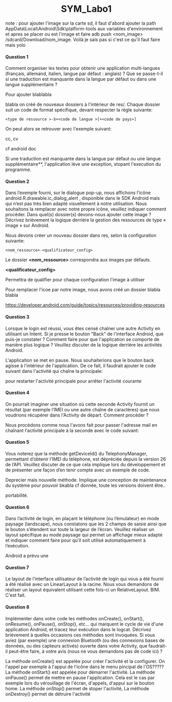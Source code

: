# <center> SYM_Labo1</center>

note : pour ajouter l'image sur la carte sd, il faut d'abord ajouter la path AppData\Local\Android\Sdk\platform-tools aux variables d'environnement et apres se placer ou est l'image et faire adb push <nom_image> /sdcard/Download/nom_image. Voilà je sais pas si c'est ce qu'il faut faire mais yolo
#### Question 1

Comment organiser les textes pour obtenir une application multi-langues (français, allemand, italien, langue par défaut : anglais) ? Que se passe-t-il si une traduction est manquante dans la langue par défaut ou dans une langue supplémentaire ?

Pour ajouter blablabla

blabla on créé de nouveaux dossiers à l'intérieur de res/. Chaque dossier suit un code de format spécifique, devant respecter la règle suivante:

    <type de ressource >-b+<code de langue >[+<code de pays>]


On peut alors se retrouver avec l'exemple suivant:

cc, cv

  cf android doc


Si une traduction est manquante dans la langue par défaut ou une langue supplémentaire**, l'application lève une exception, stopant l'execution du programme.

#### Question 2

Dans l’exemple fourni, sur le dialogue pop-up, nous affichons l’icône android.R.drawable.ic_dialog_alert , disponible dans le SDK Android mais qui n’est pas très bien adapté visuellement à notre utilisation. Nous souhaitons la remplacer avec notre propre icône, veuillez indiquer comment procéder. Dans quel(s) dossier(s) devons-nous ajouter cette image ? Décrivez brièvement la logique derrière la gestion des ressources de type « image » sur Android.

Nous devons créer un nouveau dossier dans res, selon la configuration suivante:

    <nom_ressource>-<qualificateur_config>

Le dossier <strong><nom_ressource></strong> correspondra aux images par défauts.

<strong><qualificateur_config></strong>

Permettra de qualifier pour chaque configuration l'image à utiliser

Pour remplacer l'icoe par notre image, nous avons créé un dossier blabla blabla

https://developer.android.com/guide/topics/resources/providing-resources
#### Question 3

Lorsque le login est réussi, vous êtes censé chaîner une autre Activity en utilisant un Intent. Si je presse le bouton "Back" de l'interface Android, que puis-je constater ? Comment faire pour que l'application se comporte de manière plus logique ? Veuillez discuter de la logique derrière les activités Android.

L'application se met en pause. Nous souhaiterions que le bouton back agisse à l'intérieur de l'application. De ce fait, il faudrait ajouter le code suivant dans l'activité qui chaîne la principale:

pour restarter l'activité principale
pour arrêter l'activité courante

#### Question 4

On pourrait imaginer une situation où cette seconde Activity fournit un résultat (par exemple l’IMEI ou une autre chaîne de caractères) que nous voudrions récupérer dans l'Activity de départ. Comment procéder ?

Nous procédons comme nous l'avons fait pour passer l'adresse mail en chaînant l'activité principale à la seconde avec le code suivant:


#### Question 5

Vous noterez que la méthode getDeviceId() du TelephonyManager, permettant d’obtenir l’IMEI du téléphone, est dépréciée depuis la version 26 de l’API. Veuillez discuter de ce que cela implique lors du développement et de présenter une façon d’en tenir compte avec un exemple de code.

Deprecier mais nouvelle méthode. Implique une conception de maintenance du système pour pouvoir bkabla
cf donnée, toute les versions doivent être..

portabilité.

#### Question 6

Dans l’activité de login, en plaçant le téléphone (ou l’émulateur) en mode paysage (landscape), nous constatons que les 2 champs de saisie ainsi que le bouton s’étendent sur toute la largeur de l’écran. Veuillez réaliser un layout spécifique au mode paysage qui permet un affichage mieux adapté et indiquer comment faire pour qu’il soit utilisé automatiquement à l’exécution.



Android a prévu une
#### Question 7

Le layout de l’interface utilisateur de l’activité de login qui vous a été fourni a été réalisé avec un LinearLayout à la racine. Nous vous demandons de réaliser un layout équivalent utilisant cette fois-ci un RelativeLayout.
BIM. C'est fait.
#### Question 8

Implémenter dans votre code les méthodes onCreate(), onStart(), onResume(), onPause(), onStop(), etc... qui marquent le cycle de vie d'une application Android, et tracez leur exécution dans le logcat. Décrivez brièvement à quelles occasions ces méthodes sont invoquées. Si vous aviez (par exemple) une connexion Bluetooth (ou des connexions bases de données, ou des capteurs activés) ouverte dans votre Activity, que faudrait-il peut-être faire, à votre avis (nous ne vous demandons pas de code ici) ?

La méthode onCreate() est appelée pour créer l'activité et la configurer. On l'appel par exemple à l'appui de l'icône dans le menu pincipal de l'OS?????
La méthode onStart() est appelée pour démarrer l'activité.
La méthode onPause() permet de mettre en pause l'application. Cela est le cas par exemple lors du vérouillage de l'écran, d'appels, d'appui sur le bouton home.
La méthode onStop() permet de stoper l'activité,
La méthode onDestroy() permet de détruire l'activité
